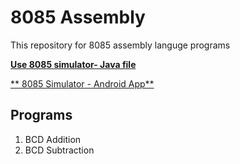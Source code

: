 # 8085 Assembly
This repository for 8085 assembly languge programs

[**Use 8085 simulator- Java file**](https://www.youtube.com/watch?v=48RQVJ1-oE4&t=319s)

[** 8085 Simulator - Android App**](https://www.youtube.com/watch?v=WbdPsYeGZhU)

## Programs

1. BCD Addition
2. BCD Subtraction






